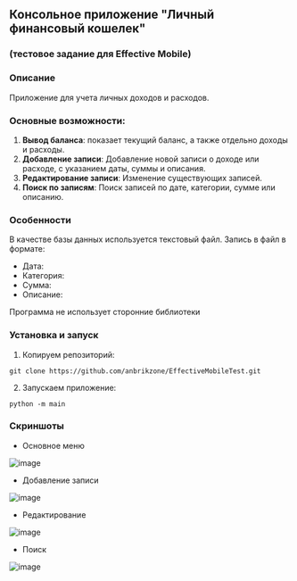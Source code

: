 ## Консольное приложение "Личный финансовый кошелек"
### (тестовое задание для Effective Mobile)


### Описание
Приложение для учета личных доходов и расходов.

### Основные возможности:
1. **Вывод баланса**: показает текущий баланс, а также отдельно доходы и расходы.
2. **Добавление записи**: Добавление новой записи о доходе или расходе, с указанием даты, суммы и описания.
3. **Редактирование записи**: Изменение существующих записей.
4. **Поиск по записям**: Поиск записей по дате, категории, сумме или описанию.

### Особенности
В качестве базы данных используется текстовый файл. Запись в файл в формате:
- Дата:
- Категория:
- Сумма:
- Описание:

Программа не использует сторонние библиотеки

### Установка и запуск
1. Копируем репозиторий:
```commandline
git clone https://github.com/anbrikzone/EffectiveMobileTest.git
```
2. Запускаем приложение:
```commandline
python -m main
```

### Скриншоты
+ Основное меню
  
![image](https://github.com/anbrikzone/EffectiveMobileTest/assets/2174324/ad42622a-650d-4c0c-b0ee-58627b3bcac5)

+ Добавление записи
  
![image](https://github.com/anbrikzone/EffectiveMobileTest/assets/2174324/9d9610a8-36ac-4351-91b9-b716749e154d)

+ Редактирование
  
![image](https://github.com/anbrikzone/EffectiveMobileTest/assets/2174324/568f4639-2812-47db-8b4d-bedd11d0a239)

+ Поиск
  
![image](https://github.com/anbrikzone/EffectiveMobileTest/assets/2174324/57ca4110-29f2-48f7-8b13-26f8ce375aa8)



